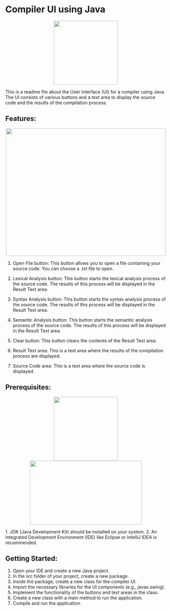 # Compiler UI using Java 
<p align="center">
  <img width="200" height="200" src="https://www.jedecore.com/gif/internet/java.gif">
</p>

This is a readme file about the User Interface (UI) for a compiler using Java. The UI consists of various buttons and a text area to display the source code and the results of the compilation process.

## Features:
<p align="center">
  <img width="500" height="400" src="https://github.com/IsaiahPhilPangilinan/Compiler/assets/142380105/5f512823-43dd-4c9e-ab84-bc9451598f27">
</p>

1. Open File button: This button allows you to open a file containing your source code. You can choose a .txt file to open.

2. Lexical Analysis button: This button starts the lexical analysis process of the source code. The results of this process will be displayed in the Result Text area.

3. Syntax Analysis button: This button starts the syntax analysis process of the source code. The results of this process will be displayed in the Result Text area.

4. Semantic Analysis button: This button starts the semantic analysis process of the source code. The results of this process will be displayed in the Result Text area.

5. Clear button: This button clears the contents of the Result Text area.

6. Result Text area: This is a text area where the results of the compilation process are displayed.

7. Source Code area: This is a text area where the source code is displayed.

## Prerequisites:
<p align="center">
  <img width="200" height="200" src="https://www.aztek.co.il/wp-content/uploads/2022/05/IntelliJ_IDEA_Icon.svg_.png">
  <img width="350" height="200" src="https://clipground.com/images/eclipse-logo-6.jpg">
</p>
1. JDK (Java Development Kit) should be installed on your system.
2. An Integrated Development Environment (IDE) like Eclipse or IntelliJ IDEA is recommended.

## Getting Started:
1. Open your IDE and create a new Java project.
2. In the src folder of your project, create a new package.
3. Inside the package, create a new class for the compiler UI.
4. Import the necessary libraries for the UI components (e.g., javax.swing).
5. Implement the functionality of the buttons and text areas in the class.
6. Create a new class with a main method to run the application.
7. Compile and run the application.

